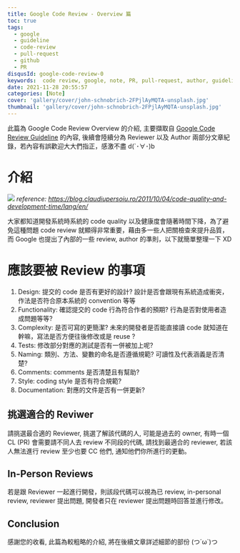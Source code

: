 ```yaml
---
title: Google Code Review - Overview 篇
toc: true
tags:
  - google
  - guideline
  - code-review
  - pull-request
  - github
  - PR
disqusId: google-code-review-0
keywords:  code review, google, note, PR, pull-request, author, guideline
date: 2021-11-28 20:55:57
categories: [Note]
cover: 'gallery/cover/john-schnobrich-2FPjlAyMQTA-unsplash.jpg'
thumbnail: 'gallery/cover/john-schnobrich-2FPjlAyMQTA-unsplash.jpg'
---
```

此篇為 Google Code Review Overview 的介紹, 主要擷取自 [Google Code Review Guideline](https://google.github.io/eng-practices/review/) 的內容, 後續會陸續分為 Reviewer 以及 Author 兩部分文章紀錄，若內容有誤歡迎大大們指正，感激不盡 d(`･∀･)b

<!--more-->

# 介紹
![](code-quality.png)
*reference: https://blog.claudiupersoiu.ro/2011/10/04/code-quality-and-development-time/lang/en/*

大家都知道開發系統時系統的 code quality 以及健康度會隨著時間下降，為了避免這種問題 code review 就顯得非常重要，藉由多一些人把關檢查來提升品質，而 Google 也提出了內部的一些 review, author 的準則，以下就簡單整理一下 XD

# 應該要被 Review 的事項
1. Design: 提交的 code 是否有更好的設計? 設計是否會跟現有系統造成衝突，作法是否符合原本系統的 convention 等等
2. Functionality: 確認提交的 code 行為符合作者的預期? 行為是否對使用者造成問題等等?
3. Complexity: 是否可寫的更簡潔? 未來的開發者是否能直接讀 code 就知道在幹嘛，寫法是否方便往後修改或是 reuse ?
4. Tests: 修改部分對應的測試是否有一併被加上呢?
5. Naming: 類別、方法、變數的命名是否遵循規範? 可讀性及代表涵義是否清楚?
6. Comments: comments 是否清楚且有幫助?
7. Style: coding style 是否有符合規範?
8. Documentation: 對應的文件是否有一併更新?

## 挑選適合的 Reviwer
請挑選最合適的 Reviewer, 挑選了解該代碼的人, 可能是過去的 owner, 有時一個 CL (PR) 會需要請不同人去 review 不同段的代碼, 請找到最適合的 reviewer, 若該人無法進行 review 至少也要 CC 他們, 通知他們你所進行的更動。

## In-Person Reviews
若是跟 Reviewer 一起進行開發，則該段代碼可以視為已 review, in-personal review, reviewer 提出問題, 開發者只在 reviewer 提出問題時回答並進行修改。

## Conclusion 
感謝您的收看, 此篇為較粗略的介紹, 將在後續文章詳述細節的部份 (つ´ω`)つ

